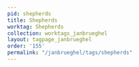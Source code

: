 ```yaml
---
pid: shepherds
title: Shepherds
worktag: Shepherds
collection: worktags_janbrueghel
layout: tagpage_janbrueghel
order: '155'
permalink: "/janbrueghel/tags/shepherds"
---
```

